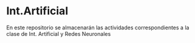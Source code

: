 # Int.Artificial
En este repositorio se almacenarán las actividades correspondientes a la clase de Int. Artificial y Redes Neuronales
